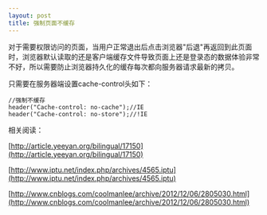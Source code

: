```yaml
---
layout: post
title: 强制页面不缓存
---
```

对于需要权限访问的页面，当用户正常退出后点击浏览器"后退"再返回到此页面时，浏览器默认读取的还是客户端缓存文件导致页面上还是登录态的数据体验非常不好，所以需要防止浏览器持久化的缓存每次都向服务器请求最新的拷贝。

只需要在服务器端设置cache-control头如下：

	//强制不缓存
	header("Cache-control: no-cache");//IE
	header("Cache-control: no-store");//!IE

相关阅读：

[http://article.yeeyan.org/bilingual/17150](http://article.yeeyan.org/bilingual/17150)

[http://www.iptu.net/index.php/archives/4565.iptu](http://www.iptu.net/index.php/archives/4565.iptu)

[http://www.cnblogs.com/coolmanlee/archive/2012/12/06/2805030.html](http://www.cnblogs.com/coolmanlee/archive/2012/12/06/2805030.html)